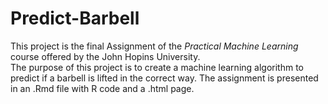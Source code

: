 # Predict-Barbell
This project is the final Assignment of the *Practical Machine Learning* course offered by the John Hopins University.  
The purpose of this project is to create a machine learning algorithm to predict if a barbell is lifted in the correct way. The assignment is presented in an .Rmd file with R code and a .html page.

